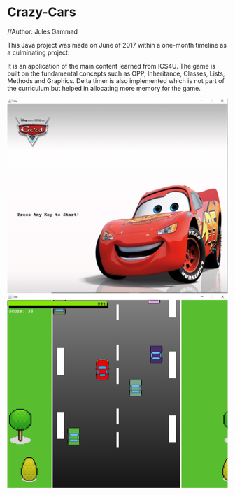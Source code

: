 # Crazy-Cars
//Author: Jules Gammad


This Java project was made on June of 2017 within a one-month timeline as a culminating project.

It is an application of the main content learned from ICS4U. The game is built on the fundamental concepts such as OPP,
Inheritance, Classes, Lists, Methods and Graphics. Delta timer is also implemented which is not part of the curriculum but helped in
allocating more memory for the game.

![](title_screen.jpg)
![](game_play.jpg)
